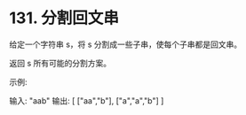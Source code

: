# 131. 分割回文串
  给定一个字符串 s，将 s 分割成一些子串，使每个子串都是回文串。
  
  返回 s 所有可能的分割方案。
  
  示例:
  
  输入: "aab"
  输出:
  [
    ["aa","b"],
    ["a","a","b"]
  ]
  